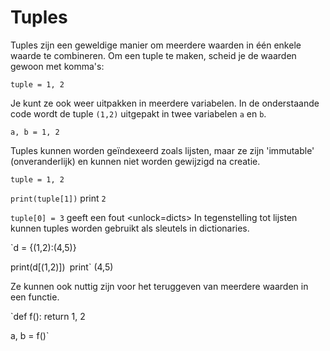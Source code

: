 # Tuples
Tuples zijn een geweldige manier om meerdere waarden in één enkele waarde te combineren.
Om een tuple te maken, scheid je de waarden gewoon met komma's:

`tuple = 1, 2`

Je kunt ze ook weer uitpakken in meerdere variabelen. In de onderstaande code wordt de tuple `(1,2)` uitgepakt in twee variabelen `a` en `b`.

`a, b = 1, 2`

Tuples kunnen worden geïndexeerd zoals lijsten, maar ze zijn 'immutable' (onveranderlijk) en kunnen niet worden gewijzigd na creatie.

`tuple = 1, 2`

`print(tuple[1])`
print `2`

`tuple[0] = 3`
geeft een fout
<unlock=dicts>
In tegenstelling tot lijsten kunnen tuples worden gebruikt als sleutels in dictionaries.

`d = {(1,2):(4,5)}

print(d[(1,2)])`
`print` (4,5)</unlock>

Ze kunnen ook nuttig zijn voor het teruggeven van meerdere waarden in een functie.

`def f():
    return 1, 2

a, b = f()`